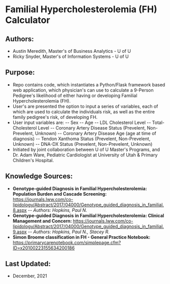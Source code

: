 # Familial Hypercholesterolemia (FH) Calculator

## Authors:
- Austin Meredith, Master's of Business Analytics - U of U
- Ricky Snyder, Master's of Information Systems - U of U

## Purpose:
- Repo contains code, which instantiates a Python/Flask framework based web application, which physician's can use to calculate a 9-Person Pedigree's likelihood of either having or developing Familial Hypercholesterolemia (FH).
- User's are presented the option to input a series of variables, each of which are used to calculate the individuals risk, as well as the entire family pedigree's risk, of developing FH.
- User input variables are:
-- Sex
-- Age
-- LDL Cholesterol Level
-- Total-Cholesterol Level
-- Coronary Artery Disease Status (Prevelent, Non-Prevelent, Unknown)
-- Coronary Artery Disease Age (age at time of diagnosis)
-- Tendon Xanthoma Status (Prevelent, Non-Prevelent, Unknown)
-- DNA-DX Status (Prevelent, Non-Prevelent, Unknown)
- Initiated by joint collaboration between U of U Master's Programs, and Dr. Adam Ware, Pediatric Cardiologist at University of Utah & Primary Children's Hospital.

## Knowledge Sources:
- <b>Genotype-guided Diagnosis in Familial Hypercholesterolemia: Population Burden and Cascade Screening: </b> https://journals.lww.com/co-lipidology/Abstract/2017/04000/Genotype_guided_diagnosis_in_familial.8.aspx
-- <i>Authors: Hopkins, Paul N.</i>
- <b>Genotype-guided Diagnosis in Familial Hypercholesterolemia: Clinical Management and Concern: </b> https://journals.lww.com/co-lipidology/Abstract/2017/04000/Genotype_guided_diagnosis_in_familial.9.aspx
-- <i>Authors: Hopkins, Paul N., Stacey R.</i>
- <b>Simon Broome classification in FH - General Practice Notebook: </b>https://primarycarenotebook.com/simplepage.cfm?ID=x20100223155634200186

## Last Updated:
- December, 2021
